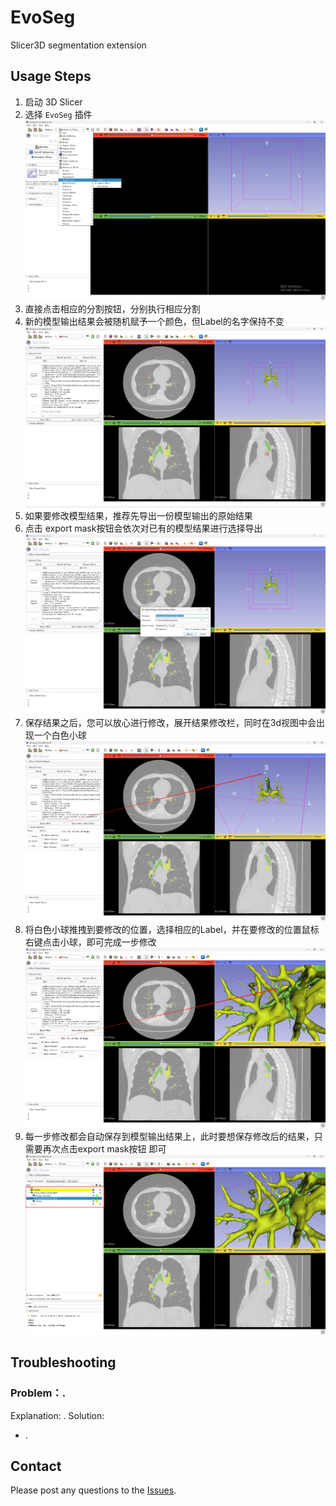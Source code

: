# EvoSeg
Slicer3D segmentation extension

## Usage Steps
1. 启动 3D Slicer
2. 选择 `EvoSeg` 插件
![](screenshot_1.jpg)
3. 直接点击相应的分割按钮，分别执行相应分割
4. 新的模型输出结果会被随机赋予一个颜色，但Label的名字保持不变
![](screenshot_2.jpg)
5. 如果要修改模型结果，推荐先导出一份模型输出的原始结果
6. 点击 export mask按钮会依次对已有的模型结果进行选择导出
![](screenshot_3.jpg)
7. 保存结果之后，您可以放心进行修改，展开结果修改栏，同时在3d视图中会出现一个白色小球
![](screenshot_4.jpg)
8. 将白色小球推拽到要修改的位置，选择相应的Label，并在要修改的位置鼠标右键点击小球，即可完成一步修改
![](screenshot_5.jpg)
9. 每一步修改都会自动保存到模型输出结果上，此时要想保存修改后的结果，只需要再次点击export mask按钮 即可
![](screenshot_6.jpg)


## Troubleshooting

### Problem：.
Explanation: .
Solution:
- .

## Contact

Please post any questions to the [Issues](https://github.com/DeepInsightData/EvoSeg/issues).